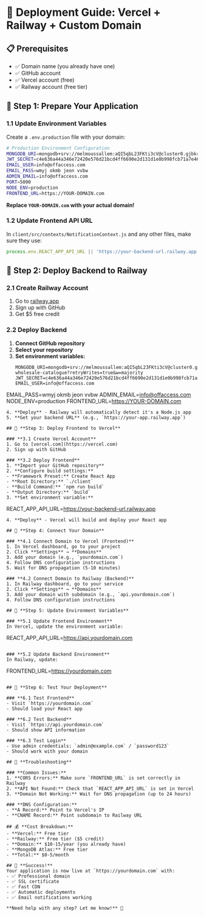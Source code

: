# 🚀 Deployment Guide: Vercel + Railway + Custom Domain

## 📋 **Prerequisites**
- ✅ Domain name (you already have one)
- ✅ GitHub account
- ✅ Vercel account (free)
- ✅ Railway account (free tier)

## 🎯 **Step 1: Prepare Your Application**

### **1.1 Update Environment Variables**
Create a `.env.production` file with your domain:

```bash
# Production Environment Configuration
MONGODB_URI=mongodb+srv://melmoussallem:aQI5qbL23FKti3cV@cluster0.gjbkrwp.mongodb.net/digital-wholesale-catalogue?retryWrites=true&w=majority
JWT_SECRET=c4e636a44a346e72420e576d21bcd4ff6690e2d131d1e0b998fcb71a7e46ff8c
EMAIL_USER=info@offaccess.com
EMAIL_PASS=wmyj okmb jeon vvbw
ADMIN_EMAIL=info@offaccess.com
PORT=5000
NODE_ENV=production
FRONTEND_URL=https://YOUR-DOMAIN.com
```

**Replace `YOUR-DOMAIN.com` with your actual domain!**

### **1.2 Update Frontend API URL**
In `client/src/contexts/NotificationContext.js` and any other files, make sure they use:
```javascript
process.env.REACT_APP_API_URL || 'https://your-backend-url.railway.app'
```

## 🎯 **Step 2: Deploy Backend to Railway**

### **2.1 Create Railway Account**
1. Go to [railway.app](https://railway.app)
2. Sign up with GitHub
3. Get $5 free credit

### **2.2 Deploy Backend**
1. **Connect GitHub repository**
2. **Select your repository**
3. **Set environment variables:**
   ```
   MONGODB_URI=mongodb+srv://melmoussallem:aQI5qbL23FKti3cV@cluster0.gjbkrwp.mongodb.net/digital-wholesale-catalogue?retryWrites=true&w=majority
   JWT_SECRET=c4e636a44a346e72420e576d21bcd4ff6690e2d131d1e0b998fcb71a7e46ff8c
   EMAIL_USER=info@offaccess.com
EMAIL_PASS=wmyj okmb jeon vvbw
ADMIN_EMAIL=info@offaccess.com
   NODE_ENV=production
   FRONTEND_URL=https://YOUR-DOMAIN.com
   ```
4. **Deploy** - Railway will automatically detect it's a Node.js app
5. **Get your backend URL** (e.g., `https://your-app.railway.app`)

## 🎯 **Step 3: Deploy Frontend to Vercel**

### **3.1 Create Vercel Account**
1. Go to [vercel.com](https://vercel.com)
2. Sign up with GitHub

### **3.2 Deploy Frontend**
1. **Import your GitHub repository**
2. **Configure build settings:**
   - **Framework Preset:** Create React App
   - **Root Directory:** `./client`
   - **Build Command:** `npm run build`
   - **Output Directory:** `build`
3. **Set environment variable:**
   ```
   REACT_APP_API_URL=https://your-backend-url.railway.app
   ```
4. **Deploy** - Vercel will build and deploy your React app

## 🎯 **Step 4: Connect Your Domain**

### **4.1 Connect Domain to Vercel (Frontend)**
1. In Vercel dashboard, go to your project
2. Click **Settings** → **Domains**
3. Add your domain (e.g., `yourdomain.com`)
4. Follow DNS configuration instructions
5. Wait for DNS propagation (5-10 minutes)

### **4.2 Connect Domain to Railway (Backend)**
1. In Railway dashboard, go to your service
2. Click **Settings** → **Domains**
3. Add your domain with subdomain (e.g., `api.yourdomain.com`)
4. Follow DNS configuration instructions

## 🎯 **Step 5: Update Environment Variables**

### **5.1 Update Frontend Environment**
In Vercel, update the environment variable:
```
REACT_APP_API_URL=https://api.yourdomain.com
```

### **5.2 Update Backend Environment**
In Railway, update:
```
FRONTEND_URL=https://yourdomain.com
```

## 🎯 **Step 6: Test Your Deployment**

### **6.1 Test Frontend**
- Visit `https://yourdomain.com`
- Should load your React app

### **6.2 Test Backend**
- Visit `https://api.yourdomain.com`
- Should show API information

### **6.3 Test Login**
- Use admin credentials: `admin@example.com` / `password123`
- Should work with your domain

## 🔧 **Troubleshooting**

### **Common Issues:**
1. **CORS Errors:** Make sure `FRONTEND_URL` is set correctly in Railway
2. **API Not Found:** Check that `REACT_APP_API_URL` is set in Vercel
3. **Domain Not Working:** Wait for DNS propagation (up to 24 hours)

### **DNS Configuration:**
- **A Record:** Point to Vercel's IP
- **CNAME Record:** Point subdomain to Railway URL

## 💰 **Cost Breakdown:**
- **Vercel:** Free tier
- **Railway:** Free tier ($5 credit)
- **Domain:** $10-15/year (you already have)
- **MongoDB Atlas:** Free tier
- **Total:** $0-5/month

## 🎉 **Success!**
Your application is now live at `https://yourdomain.com` with:
- ✅ Professional domain
- ✅ SSL certificate
- ✅ Fast CDN
- ✅ Automatic deployments
- ✅ Email notifications working

**Need help with any step? Let me know!** 🚀 